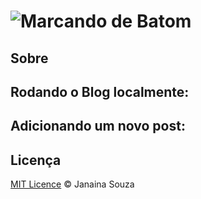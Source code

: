 # ![Marcando de Batom](https://rawgit.com/afonsopacifer/marcando-de-batom/basic-content/img/marcando-de-batom.svg)

## Sobre

## Rodando o Blog localmente:

## Adicionando um novo post:

## Licença
[MIT Licence](https://github.com/janasouza/marcando-de-batom/blob/master/LICENCE.md) © Janaina Souza
